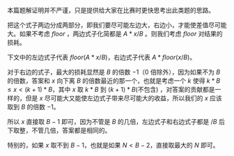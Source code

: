 本篇题解证明并不严谨，只是提供给大家在比赛时更快思考出此类题的思路。

把这个式子两边分成两部分，即我们要尽可能左边大，右边小，才能使差值尽可能大。如果不考虑 $floor$ ，两边式子化简都是 $A*x/B$ 。则我们考虑 $floor$ 对结果的损耗。

下文中的左边式子代表 $floor(A*x/B)$，右边式子代表 $A* floor(x/B)$。

对于右边的式子，最大的损耗显然是 $B$ 的倍数 $-1$（$0$ 倍除外），因为如果不为 $B$ 的倍数，答案和 $x$ 向下离 $B$ 的倍数最近的那一个，也就是考虑一个 $k$ 使得 $k*B\leq x <(k+1)*B$，其中 $x$ 取 $k*B$ 到 $(k+1)*B$(不包含) ，对答案的贡献都是一样的，但是 $x$ 尽可能大又能使左边式子带来尽可能大的收益，所以我们的 $x$ 应该取到 $B$ 的倍数 $-1$。

所以 $x$ 直接取 $B-1$ 即可，因为不管是 $B$ 的几倍，左边式子和右边式子都是 $/B$ 后下取整，不管几倍，答案都是相同的。

特别的，如果 $x$ 取不到 $B-1$，也就是如果 $N<B-2$，直接取最大的 $N$ 即可。